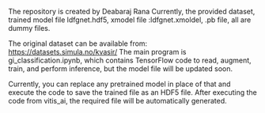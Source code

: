 The repository is created by Deabaraj Rana
Currently, the provided dataset, trained model file ldfgnet.hdf5, xmodel file :ldfgnet.xmoldel, .pb file, all are dummy files.

The original dataset can be available from: https://datasets.simula.no/kvasir/
The main program is gi_classification.ipynb, which contains TensorFlow code to read, augment, train, and perform inference, but the model file will be updated soon. 

Currently, you can replace any pretrained model in place of that and execute the code to save the trained file as an HDF5 file.
After executing the code from vitis_ai, the required file will be automatically generated.

